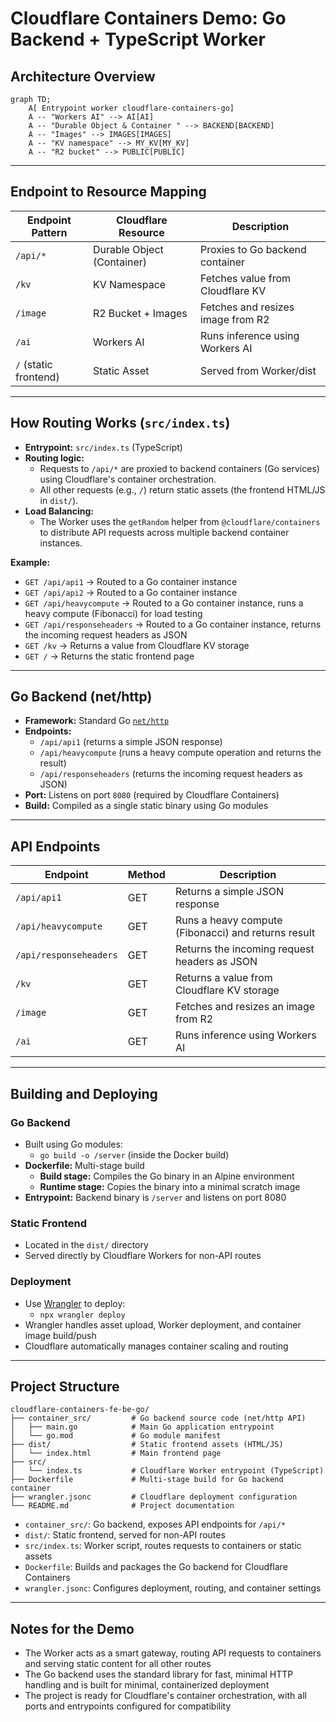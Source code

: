 # Cloudflare Containers Demo: Go Backend + TypeScript Worker

## Architecture Overview

```mermaid
graph TD;
    A[ Entrypoint worker cloudflare-containers-go]
    A -- "Workers AI" --> AI[AI]
    A -- "Durable Object & Container " --> BACKEND[BACKEND]
    A -- "Images" --> IMAGES[IMAGES]
    A -- "KV namespace" --> MY_KV[MY_KV]
    A -- "R2 bucket" --> PUBLIC[PUBLIC]
```

---

## Endpoint to Resource Mapping

| Endpoint Pattern      | Cloudflare Resource        | Description                       |
| --------------------- | -------------------------- | --------------------------------- |
| `/api/*`              | Durable Object (Container) | Proxies to Go backend container   |
| `/kv`                 | KV Namespace               | Fetches value from Cloudflare KV  |
| `/image`              | R2 Bucket + Images         | Fetches and resizes image from R2 |
| `/ai`                 | Workers AI                 | Runs inference using Workers AI   |
| `/` (static frontend) | Static Asset               | Served from Worker/dist           |

---

## How Routing Works (`src/index.ts`)

- **Entrypoint:** `src/index.ts` (TypeScript)
- **Routing logic:**
  - Requests to `/api/*` are proxied to backend containers (Go services) using Cloudflare's container orchestration.
  - All other requests (e.g., `/`) return static assets (the frontend HTML/JS in `dist/`).
- **Load Balancing:**
  - The Worker uses the `getRandom` helper from `@cloudflare/containers` to distribute API requests across multiple backend container instances.

**Example:**

- `GET /api/api1` → Routed to a Go container instance
- `GET /api/api2` → Routed to a Go container instance
- `GET /api/heavycompute` → Routed to a Go container instance, runs a heavy compute (Fibonacci) for load testing
- `GET /api/responseheaders` → Routed to a Go container instance, returns the incoming request headers as JSON
- `GET /kv` → Returns a value from Cloudflare KV storage
- `GET /` → Returns the static frontend page

---

## Go Backend (net/http)

- **Framework:** Standard Go [`net/http`](https://pkg.go.dev/net/http)
- **Endpoints:**
  - `/api/api1` (returns a simple JSON response)
  - `/api/heavycompute` (runs a heavy compute operation and returns the result)
  - `/api/responseheaders` (returns the incoming request headers as JSON)
- **Port:** Listens on port `8080` (required by Cloudflare Containers)
- **Build:** Compiled as a single static binary using Go modules

---

## API Endpoints

| Endpoint               | Method | Description                                         |
| ---------------------- | ------ | --------------------------------------------------- |
| `/api/api1`            | GET    | Returns a simple JSON response                      |
| `/api/heavycompute`    | GET    | Runs a heavy compute (Fibonacci) and returns result |
| `/api/responseheaders` | GET    | Returns the incoming request headers as JSON        |
| `/kv`                  | GET    | Returns a value from Cloudflare KV storage          |
| `/image`               | GET    | Fetches and resizes an image from R2                |
| `/ai`                  | GET    | Runs inference using Workers AI                     |

---

## Building and Deploying

### Go Backend

- Built using Go modules:
  - `go build -o /server` (inside the Docker build)
- **Dockerfile:** Multi-stage build
  - **Build stage:** Compiles the Go binary in an Alpine environment
  - **Runtime stage:** Copies the binary into a minimal scratch image
- **Entrypoint:** Backend binary is `/server` and listens on port 8080

### Static Frontend

- Located in the `dist/` directory
- Served directly by Cloudflare Workers for non-API routes

### Deployment

- Use [Wrangler](https://developers.cloudflare.com/workers/wrangler/) to deploy:
  - `npx wrangler deploy`
- Wrangler handles asset upload, Worker deployment, and container image build/push
- Cloudflare automatically manages container scaling and routing

---

## Project Structure

```
cloudflare-containers-fe-be-go/
├── container_src/         # Go backend source code (net/http API)
│   ├── main.go            # Main Go application entrypoint
│   └── go.mod             # Go module manifest
├── dist/                  # Static frontend assets (HTML/JS)
│   └── index.html         # Main frontend page
├── src/
│   └── index.ts           # Cloudflare Worker entrypoint (TypeScript)
├── Dockerfile             # Multi-stage build for Go backend container
├── wrangler.jsonc         # Cloudflare deployment configuration
└── README.md              # Project documentation
```

- `container_src/`: Go backend, exposes API endpoints for `/api/*`
- `dist/`: Static frontend, served for non-API routes
- `src/index.ts`: Worker script, routes requests to containers or static assets
- `Dockerfile`: Builds and packages the Go backend for Cloudflare Containers
- `wrangler.jsonc`: Configures deployment, routing, and container settings

---

## Notes for the Demo

- The Worker acts as a smart gateway, routing API requests to containers and serving static content for all other routes
- The Go backend uses the standard library for fast, minimal HTTP handling and is built for minimal, containerized deployment
- The project is ready for Cloudflare's container orchestration, with all ports and entrypoints configured for compatibility
